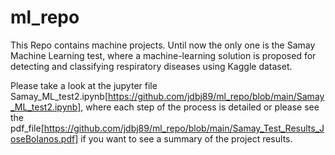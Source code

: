 # ml_repo
This Repo contains machine projects. Until now the only one is the Samay Machine Learning test, where a machine-learning solution is proposed for detecting and classifying respiratory diseases using Kaggle dataset.

Please take a look at the jupyter file Samay_ML_test2.ipynb[https://github.com/jdbj89/ml_repo/blob/main/Samay_ML_test2.ipynb], where each step of the process is detailed or please see the pdf_file[https://github.com/jdbj89/ml_repo/blob/main/Samay_Test_Results_JoseBolanos.pdf] if you want to see a summary of the project results.
